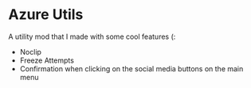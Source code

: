 # Azure Utils

A utility mod that I made with some cool features (:
- Noclip
- Freeze Attempts
- Confirmation when clicking on the social media buttons on the main menu
